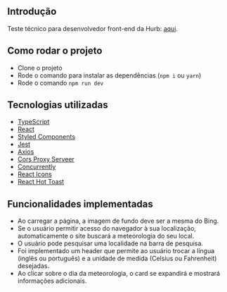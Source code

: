 ## Introdução

Teste técnico para desenvolvedor front-end da Hurb: [aqui](https://github.com/hurbcom/challenge-charlie).

## Como rodar o projeto

- Clone o projeto
- Rode o comando para instalar as dependências (`npm i` ou `yarn`)
- Rode o comando `npm run dev`

## Tecnologias utilizadas

- [TypeScript](https://www.typescriptlang.org/)
- [React](https://pt-br.reactjs.org/)
- [Styled Components](https://styled-components.com/)
- [Jest](https://jestjs.io/)
- [Axios](https://axios-http.com/ptbr/docs/intro)
- [Cors Proxy Serveer](https://www.npmjs.com/package/cors-proxy-server)
- [Concurrently](https://www.npmjs.com/package/concurrently)
- [React Icons](https://react-icons.github.io/react-icons/)
- [React Hot Toast](https://react-hot-toast.com/)

## Funcionalidades implementadas

- Ao carregar a página, a imagem de fundo deve ser a mesma do Bing.
- Se o usuário permitir acesso do navegador à sua localização, automaticamente o site buscará a meteorologia do seu local.
- O usuário pode pesquisar uma localidade na barra de pesquisa.
- Foi implementado um header que permite ao usuário trocar a língua (inglês ou português) e a unidade de medida (Celsius ou Fahrenheit) desejadas.
- Ao clicar sobre o dia da meteorologia, o card se expandirá e mostrará informações adicionais.
